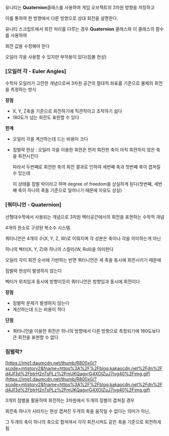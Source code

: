 유니티는 **Quaternion**클래스를 사용하여 게임 오브젝트의 3차원 방향을 저장하고

이를 통하여 한 방향에서 다른 방향으로 상대 회전을 설명한다.

유니티 스크립트에서 회전 처리를 다루는 경우 **Quaternion** 클래스와 이 클래스의 함수를 사용하여

회전 값을 수정해야 한다 

오일러 각을 사용할 수 있지만 부작용이 있다(짐볼 현상)

### [오일러 각 - Euler Angles]

수학자 오일러가 고안한 개념으로써 3차원 공간의 절대적 좌표를 기준으로 물체의 회전을 측정하는 방식

**장점**

- X, Y, Z축을 기준으로 회전하기에 직관적이고 조작하기 쉽다
- 180도가 넘는 회전도 표현할 수 있다

**한계**

- 오일러 각을 계산하는데 드는 비용이 크다
- 짐벌락 현상 : 오일러 각을 이용한 회전은 먼저 회전한 축이 아직 회전하지 않은 축을 회전시킨다
    
    따라서 두번째로 회전한 축의 회전 결과로 인하여 세번째 축과 첫번째 축이 겹쳐질 수 있는데
    
    이 상태를 짐벌 락이라고 하며 degree of freedom을 상실하게 된다(첫번째, 세번째 축이 하나의 축을 기준으로 일어나기 때문에 자유도 상실) 
    

### [쿼터니언 - **Quaternion]**

선형대수학에서 사용되는 개념으로 3차원 벡터공간에서의 회전을 표현하는 수학적 개념

4개의 원소로 구성된 복소수 시스템. 

쿼터니언은 4개의 수(X, Y, Z, W)로 이뤄지며 각 성분은 축이나 각을 의미하는게 아닌 

하나의 벡터(X, Y, Z)와 하나의 스칼라(W, Roll)을 의미한다 

오일러 각이 회전 순서에 기반하는 반면 쿼터니언은 세 축을 동시에 회전시키기 때문에 

짐벌락 현상이 발생하지 않는다

벡터가 위치임과 동시에 방향이듯이 쿼터니언은 방향임과 동시에 회전이다

**장점**

- 짐벌락 문제가 발생하지 않는다
- 계산하는데 드는 비용이 적다

**단점**

- 쿼터니언을 이용한 회전은  하나의 방향에서 다른 방향으로 측정되기에 180도보다 큰 회전을 표현할 수 없다

### 짐벌락?

[https://img1.daumcdn.net/thumb/R800x0/?scode=mtistory2&fname=https%3A%2F%2Fblog.kakaocdn.net%2Fdn%2Fd4Jf3d%2FbtrH2nTsPLz%2FmUKQagyrG4XOlZuJ7ivg40%2Fimg.gif](https://img1.daumcdn.net/thumb/R800x0/?scode=mtistory2&fname=https%3A%2F%2Fblog.kakaocdn.net%2Fdn%2Fd4Jf3d%2FbtrH2nTsPLz%2FmUKQagyrG4XOlZuJ7ivg40%2Fimg.gif)

3개의 짐벌을 활용하여 회전하는 3차원에서 두개의 짐벌이 겹쳐질 경우

회전축 하나가 사라지는 현상 겹쳐진 두개의 축을 움직일 수 없다는 의미가 아닌,

그 두개의 축이 하나의 축으로 합쳐져서 각각 회전시켜도 같은 축을 기준으로 회전하게 됨